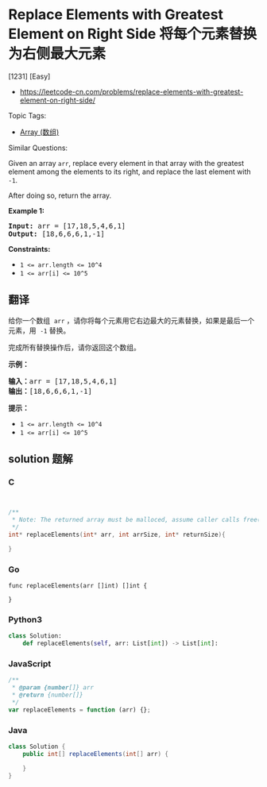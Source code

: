 # Replace Elements with Greatest Element on Right Side 将每个元素替换为右侧最大元素

[1231] [Easy]

- https://leetcode-cn.com/problems/replace-elements-with-greatest-element-on-right-side/

Topic Tags:

- [Array (数组)](https://leetcode-cn.com/tag/array/)

Similar Questions:

Given an array `arr`, replace every element in that array with the greatest element among the elements to its right, and replace the last element with `-1`.

After doing so, return the array.

**Example 1:**

<pre><strong>Input:</strong> arr = [17,18,5,4,6,1]
<strong>Output:</strong> [18,6,6,6,1,-1]
</pre>

**Constraints:**

- `1 <= arr.length <= 10^4`
- `1 <= arr[i] <= 10^5`

## 翻译

给你一个数组  `arr` ，请你将每个元素用它右边最大的元素替换，如果是最后一个元素，用  `-1` 替换。

完成所有替换操作后，请你返回这个数组。

**示例：**

<pre><strong>输入：</strong>arr = [17,18,5,4,6,1]
<strong>输出：</strong>[18,6,6,6,1,-1]
</pre>

**提示：**

- `1 <= arr.length <= 10^4`
- `1 <= arr[i] <= 10^5`

## solution 题解

### C

```c


/**
 * Note: The returned array must be malloced, assume caller calls free().
 */
int* replaceElements(int* arr, int arrSize, int* returnSize){

}


```

### Go

```golang
func replaceElements(arr []int) []int {

}
```

### Python3

```python
class Solution:
    def replaceElements(self, arr: List[int]) -> List[int]:

```

### JavaScript

```javascript
/**
 * @param {number[]} arr
 * @return {number[]}
 */
var replaceElements = function (arr) {};
```

### Java

```java
class Solution {
    public int[] replaceElements(int[] arr) {

    }
}
```
